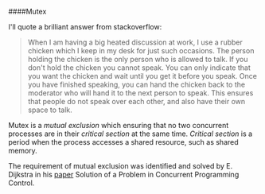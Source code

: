 ####Mutex

I'll quote a brilliant answer from stackoverflow:

>When I am having a big heated discussion at work, I use a rubber chicken which I keep in my desk for just such occasions. The person holding the chicken is the only person who is allowed to talk. If you don't hold the chicken you cannot speak. You can only indicate that you want the chicken and wait until you get it before you speak. Once you have finished speaking, you can hand the chicken back to the moderator who will hand it to the next person to speak. This ensures that people do not speak over each other, and also have their own space to talk.

Mutex is a *mutual exclusion* which ensuring that no two concurrent processes are in their *critical section* at the same time. *Critical section* is a period when the process accesses a shared resource, such as shared memory.

The requirement of mutual exclusion was identified and solved by E. Dijkstra in his [paper](http://www.di.ens.fr/~pouzet/cours/systeme/bib/dijkstra.pdf) Solution of a Problem in Concurrent Programming Control.
